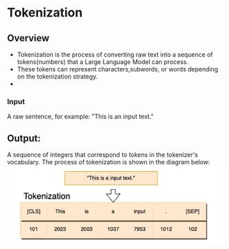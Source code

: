 # Tokenization

## Overview
- Tokenization is the process of converting raw text into a sequence of tokens(numbers) that a Large Language Model can process.
- These tokens can represent characters,subwords, or words depending on the tokenization strategy.
- 

### Input
A raw sentence, for example: 
"This is an input text."

## Output:
A sequence of integers that correspond to tokens in the tokenizer's vocabulary.
The process of tokenization is shown in the diagram below:
![Output Example](../assets/tokenization.png)




